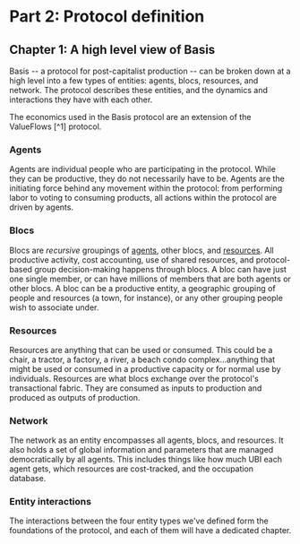 # Part 2: Protocol definition

## Chapter 1: A high level view of Basis

Basis -- a protocol for post-capitalist production -- can be broken down at a high level into a few types of entities: agents, blocs, resources, and network. The protocol describes these entities, and the dynamics and interactions they have with each other.

The economics used in the Basis protocol are an extension of the ValueFlows [^1] protocol.

### Agents

Agents are individual people who are participating in the protocol. While they can be productive, they do not necessarily have to be. Agents are the initiating force behind any movement within the protocol: from performing labor to voting to consuming products, all actions within the protocol are driven by agents.

### Blocs

Blocs are *recursive* groupings of [agents](#chapter-2-agents), other blocs, and [resources](#chapter-4-resources). All productive activity, cost accounting, use of shared resources, and protocol-based group decision-making happens through blocs. A bloc can have just one single member, or can have millions of members that are both agents or other blocs. A bloc can be a productive entity, a geographic grouping of people and resources (a town, for instance), or any other grouping people wish to associate under.

### Resources

Resources are anything that can be used or consumed. This could be a chair, a tractor, a factory, a river, a beach condo complex...anything that might be used or consumed in a productive capacity or for normal use by individuals. Resources are what blocs exchange over the protocol's transactional fabric. They are consumed as inputs to production and produced as outputs of production.

### Network

The network as an entity encompasses all agents, blocs, and resources. It also holds a set of global information and parameters that are managed democratically by all agents. This includes things like how much UBI each agent gets, which resources are cost-tracked, and the occupation database.

### Entity interactions

The interactions between the four entity types we've defined form the foundations of the protocol, and each of them will have a dedicated chapter.

